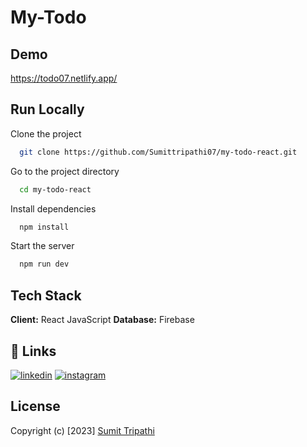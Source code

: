 # My-Todo

## Demo
https://todo07.netlify.app/



## Run Locally

Clone the project

```bash
  git clone https://github.com/Sumittripathi07/my-todo-react.git
```

Go to the project directory

```bash
  cd my-todo-react
```

Install dependencies

```bash
  npm install
```

Start the server

```bash
  npm run dev
```


## Tech Stack

**Client:** React JavaScript
**Database:** Firebase



## 🔗 Links
[![linkedin](https://img.shields.io/badge/linkedin-0A66C2?style=for-the-badge&logo=linkedin&logoColor=white)](https://www.linkedin.com/in/sumit-tripathi-932bb31b5/)
[![instagram](https://img.shields.io/badge/Instagram-E4405F?style=for-the-badge&logo=instagram&logoColor=white)](https://www.instagram.com/sumittripathi07/)


## License
Copyright (c) [2023] [Sumit Tripathi](https://github.com/Sumittripathi07)
